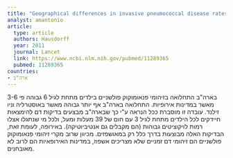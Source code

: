 ```yaml
---
title: "Geographical differences in invasive pneumococcal disease rates and serotype frequency in young children"
analyst: amantonio
article:
  type: article
  authors: Hausdorff
  year: 2011
  journal: Lancet
  link: https://www.ncbi.nlm.nih.gov/pubmed/11289365
  pubmed: 11289365
countries:
- ארה"ב
---
```


בארה"ב התחלואה בזיהומי פנאומוקוק פולשניים בילדים מתחת לגיל 6 גבוהה פי 3-6 מאשר במדינות אירופיות. התחלואה בארה"ב אף יותר גבוהה מאשר באוסטרליה וניו זילנד.
עובדה זו מוסברת ככל הנראה ע"י כך שבארה"ב מבצעים בדיקות דם להימצאות חיידקים לכל הילדים מתחת לגיל 3 עם חום של 39 מעלות ומעל, ולכל מי שנתגלו אצלו רמות לויקוציטים גבוהות (הם מקבלים גם אנטיביוטיקה). באירופה, לעומת זאת, הבדיקות האלה מבוצעות בדרך כלל רק במאושפזים. מכיוון שרוב מקרי זיהומי פנאומוקוק פולשניים הם זיהומי דם זמניים שלא מצריכים אשפוז, במדינות האירופאיות הם לרוב לא מאובחנים.
